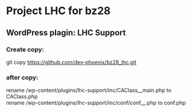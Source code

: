 # Project LHC for bz28
## WordPress plagin: LHC Support

### Create copy:
git copy https://github.com/dev-phoenix/bz28_lhc.git

### after copy:
rename  /wp-content/plugins/lhc-support/inc/CAClass__main.php to CAClass.php  
rename  /wp-content/plugins/lhc-support/inc/conf/conf__.php to conf.php